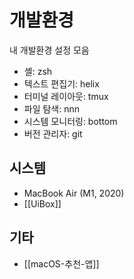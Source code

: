 # 개발환경

내 개발환경 설정 모음

- 셸: zsh
- 텍스트 편집기: helix
- 터미널 레이아웃: tmux
- 파일 탐색: nnn
- 시스템 모니터링: bottom
- 버전 관리자: git

## 시스템

- MacBook Air (M1, 2020)
- [[UiBox]]

## 기타

- [[macOS-추천-앱]]

